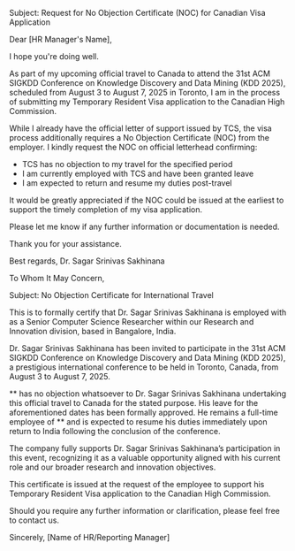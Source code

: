 
Subject: Request for No Objection Certificate (NOC) for Canadian Visa Application

Dear \[HR Manager's Name],

I hope you're doing well.

As part of my upcoming official travel to Canada to attend the 31st ACM SIGKDD Conference on Knowledge Discovery and Data Mining (KDD 2025), scheduled from August 3 to August 7, 2025 in Toronto, I am in the process of submitting my Temporary Resident Visa application to the Canadian High Commission.

While I already have the official letter of support issued by TCS, the visa process additionally requires a No Objection Certificate (NOC) from the employer. I kindly request the NOC on official letterhead confirming:

* TCS has no objection to my travel for the specified period
* I am currently employed with TCS and have been granted leave
* I am expected to return and resume my duties post-travel

It would be greatly appreciated if the NOC could be issued at the earliest to support the timely completion of my visa application.

Please let me know if any further information or documentation is needed.

Thank you for your assistance.

Best regards,
Dr. Sagar Srinivas Sakhinana



To Whom It May Concern,

Subject: No Objection Certificate for International Travel

This is to formally certify that Dr. Sagar Srinivas Sakhinana is employed with  as a Senior Computer Science Researcher within our Research and Innovation division, based in Bangalore, India.

Dr. Sagar Srinivas Sakhinana has been invited to participate in the 31st ACM SIGKDD Conference on Knowledge Discovery and Data Mining (KDD 2025), a prestigious international conference to be held in Toronto, Canada, from August 3 to August 7, 2025.

** has no objection whatsoever to Dr. Sagar Srinivas Sakhinana undertaking this official travel to Canada for the stated purpose. His leave for the aforementioned dates has been formally approved. He remains a full-time employee of ** and is expected to resume his duties immediately upon return to India following the conclusion of the conference.

The company fully supports Dr. Sagar Srinivas Sakhinana’s participation in this event, recognizing it as a valuable opportunity aligned with his current role and our broader research and innovation objectives.

This certificate is issued at the request of the employee to support his Temporary Resident Visa application to the Canadian High Commission.

Should you require any further information or clarification, please feel free to contact us.

Sincerely,
\[Name of HR/Reporting Manager]




